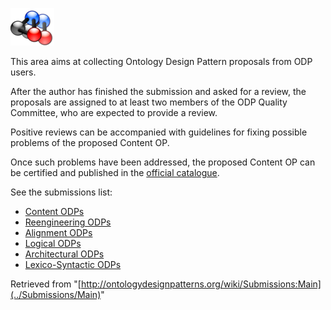 [![](../images/thumb/7/7c/ListPatterns.png/70px-ListPatterns.png)](../Image/ListPatterns.png "ListPatterns.png")


This area aims at collecting Ontology Design Pattern proposals from ODP users.


After the author has finished the submission and asked for a review, the proposals are assigned to at least two members of the ODP Quality Committee,
who are expected to provide a review. 


Positive reviews can be accompanied with guidelines for fixing possible problems of the proposed Content OP.


Once such problems have been addressed, the proposed Content OP can be certified and published in the  [official catalogue](../Catalogue/Main "Catalogue:Main").


See the submissions list:



* [Content ODPs](../Submissions/ContentOPs "Submissions:ContentOPs")
* [Reengineering ODPs](../Submissions/ReengineeringODPs "Submissions:ReengineeringODPs")
* [Alignment ODPs](../Submissions/AlignmentODPs "Submissions:AlignmentODPs")
* [Logical ODPs](../Submissions/LogicalODPs "Submissions:LogicalODPs")
* [Architectural ODPs](../Submissions/ArchitecturalODPs "Submissions:ArchitecturalODPs")
* [Lexico-Syntactic ODPs](../Submissions/LexicoSyntacticODPs "Submissions:LexicoSyntacticODPs")




Retrieved from "[http://ontologydesignpatterns.org/wiki/Submissions:Main](../Submissions/Main)"